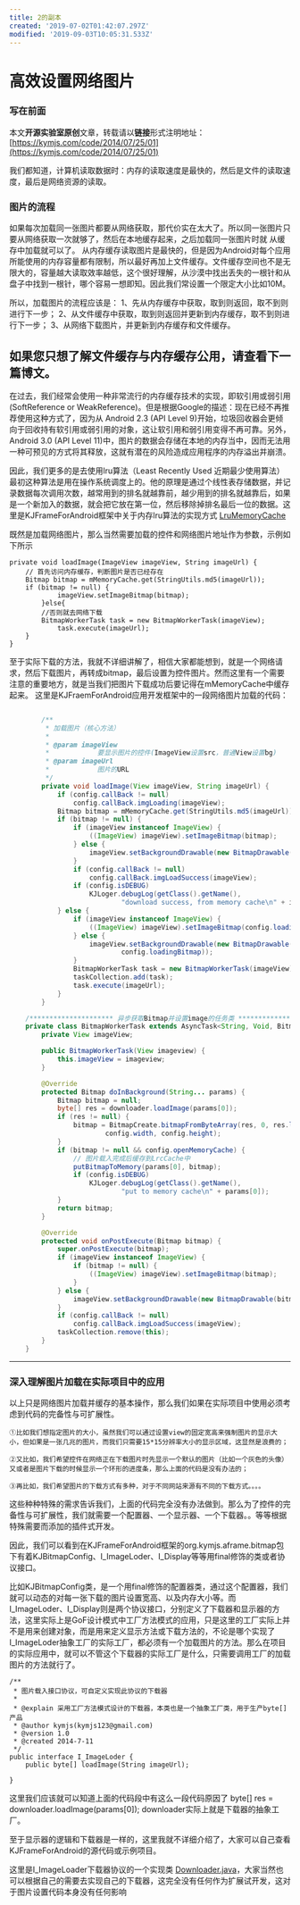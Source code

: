 ```yaml
---
title: 2的副本
created: '2019-07-02T01:42:07.297Z'
modified: '2019-09-03T10:05:31.533Z'
---
```


# 高效设置网络图片

### 写在前面

本文**开源实验室原创**文章，转载请以**链接**形式注明地址：[https://kymjs.com/code/2014/07/25/01](https://kymjs.com/code/2014/07/25/01)

我们都知道，计算机读取数据时：内存的读取速度是最快的，然后是文件的读取速度，最后是网络资源的读取。

### 图片的流程

如果每次加载同一张图片都要从网络获取，那代价实在太大了。所以同一张图片只要从网络获取一次就够了，然后在本地缓存起来，之后加载同一张图片时就 从缓存中加载就可以了。 从内存缓存读取图片是最快的，但是因为Android对每个应用所能使用的内存容量都有限制，所以最好再加上文件缓存。文件缓存空间也不是无限大的，容量越大读取效率越低，这个很好理解，从沙漠中找出丢失的一根针和从盘子中找到一根针，哪个容易一想即知。因此我们常设置一个限定大小比如10M。

所以，加载图片的流程应该是： 1、先从内存缓存中获取，取到则返回，取不到则进行下一步； 2、从文件缓存中获取，取到则返回并更新到内存缓存，取不到则进行下一步； 3、从网络下载图片，并更新到内存缓存和文件缓存。

## 如果您只想了解文件缓存与内存缓存公用，请查看下一篇博文。

在过去，我们经常会使用一种非常流行的内存缓存技术的实现，即软引用或弱引用 (SoftReference or WeakReference)。但是根据Google的描述：现在已经不再推荐使用这种方式了，因为从 Android 2.3 (API Level 9)开始，垃圾回收器会更倾向于回收持有软引用或弱引用的对象，这让软引用和弱引用变得不再可靠。另外，Android 3.0 (API Level 11)中，图片的数据会存储在本地的内存当中，因而无法用一种可预见的方式将其释放，这就有潜在的风险造成应用程序的内存溢出并崩溃。

因此，我们更多的是去使用lru算法（Least Recently Used 近期最少使用算法）最初这种算法是用在操作系统调度上的。他的原理是通过个线性表存储数据，并记录数据每次调用次数，越常用到的排名就越靠前，越少用到的排名就越靠后，如果是一个新加入的数据，就会把它放在第一位，然后移除掉排名最后一位的数据。这里是KJFrameForAndroid框架中关于内存lru算法的实现方式 [LruMemoryCache](https://github.com/kymjs/KJFrameForAndroid/blob/master/KJFrame/src/org/kymjs/kjframe/bitmap/helper/MemoryLruCache.java)

既然是加载网络图片，那么当然需要加载的控件和网络图片地址作为参数，示例如下所示

```
private void loadImage(ImageView imageView, String imageUrl) {
    // 首先访问内存缓存，判断图片是否已经存在
    Bitmap bitmap = mMemoryCache.get(StringUtils.md5(imageUrl));
    if (bitmap != null) {
            imageView.setImageBitmap(bitmap);
        }else{
        //否则就去网络下载
        BitmapWorkerTask task = new BitmapWorkerTask(imageView);
            task.execute(imageUrl);
    }
}

```

至于实际下载的方法，我就不详细讲解了，相信大家都能想到，就是一个网络请求，然后下载图片，再转成bitmap，最后设置为控件图片。然而这里有一个需要注意的重要地方，就是当我们把图片下载成功后要记得在mMemoryCache中缓存起来。 这里是KJFraemForAndroid应用开发框架中的一段网络图片加载的代码：

```java

        /**
         * 加载图片（核心方法）
         *
         * @param imageView
         *            要显示图片的控件(ImageView设置src，普通View设置bg)
         * @param imageUrl
         *            图片的URL
         */
        private void loadImage(View imageView, String imageUrl) {
            if (config.callBack != null)
                config.callBack.imgLoading(imageView);
            Bitmap bitmap = mMemoryCache.get(StringUtils.md5(imageUrl));
            if (bitmap != null) {
                if (imageView instanceof ImageView) {
                    ((ImageView) imageView).setImageBitmap(bitmap);
                } else {
                    imageView.setBackgroundDrawable(new BitmapDrawable(bitmap));
                }
                if (config.callBack != null)
                    config.callBack.imgLoadSuccess(imageView);
                if (config.isDEBUG)
                    KJLoger.debugLog(getClass().getName(),
                            "download success, from memory cache\n" + imageUrl);
            } else {
                if (imageView instanceof ImageView) {
                    ((ImageView) imageView).setImageBitmap(config.loadingBitmap);
                } else {
                    imageView.setBackgroundDrawable(new BitmapDrawable(
                            config.loadingBitmap));
                }
                BitmapWorkerTask task = new BitmapWorkerTask(imageView);
                taskCollection.add(task);
                task.execute(imageUrl);
            }
        }

    /********************* 异步获取Bitmap并设置image的任务类 *********************/
    private class BitmapWorkerTask extends AsyncTask<String, Void, Bitmap> {
        private View imageView;

        public BitmapWorkerTask(View imageview) {
            this.imageView = imageview;
        }

        @Override
        protected Bitmap doInBackground(String... params) {
            Bitmap bitmap = null;
            byte[] res = downloader.loadImage(params[0]);
            if (res != null) {
                bitmap = BitmapCreate.bitmapFromByteArray(res, 0, res.length,
                        config.width, config.height);
            }
            if (bitmap != null && config.openMemoryCache) {
                // 图片载入完成后缓存到LrcCache中
                putBitmapToMemory(params[0], bitmap);
                if (config.isDEBUG)
                    KJLoger.debugLog(getClass().getName(),
                            "put to memory cache\n" + params[0]);
            }
            return bitmap;
        }

        @Override
        protected void onPostExecute(Bitmap bitmap) {
            super.onPostExecute(bitmap);
            if (imageView instanceof ImageView) {
                if (bitmap != null) {
                    ((ImageView) imageView).setImageBitmap(bitmap);
                }
            } else {
                imageView.setBackgroundDrawable(new BitmapDrawable(bitmap));
            }
            if (config.callBack != null)
                config.callBack.imgLoadSuccess(imageView);
            taskCollection.remove(this);
        }
    }
```

---

### 深入理解图片加载在实际项目中的应用

以上只是网络图片加载并缓存的基本操作，那么我们如果在实际项目中使用必须考虑到代码的完备性与可扩展性。

```
①比如我们想指定图片的大小，虽然我们可以通过设置view的固定宽高来强制图片的显示大小，但如果是一张几兆的图片，而我们只需要15*15分辨率大小的显示区域，这显然是浪费的；

②又比如，我们希望控件在网络正在下载图片时先显示一个默认的图片（比如一个灰色的头像）又或者是图片下载的时候显示一个环形的进度条，那么上面的代码是没有办法的；

③再比如，我们希望图片的下载方式有多种，对于不同网站来源有不同的下载方式。。。。

```

这些种种特殊的需求告诉我们，上面的代码完全没有办法做到。那么为了控件的完备性与可扩展性，我们就需要一个配置器、一个显示器、一个下载器。。等等根据特殊需要而添加的插件式开发。

因此，我们可以看到在KJFrameForAndroid框架的org.kymjs.aframe.bitmap包下有着KJBitmapConfig、I\_ImageLoder、I\_Display等等用final修饰的类或者协议接口。

比如KJBitmapConfig类，是一个用final修饰的配置器类，通过这个配置器，我们就可以动态的对每一张下载的图片设置宽高、以及内存大小等。而I\_ImageLoder、I\_Display则是两个协议接口，分别定义了下载器和显示器的方法，这里实际上是GoF设计模式中工厂方法模式的应用，只是这里的工厂实际上并不是用来创建对象，而是用来定义显示方法或下载方法的，不论是哪个实现了I\_ImageLoder抽象工厂的实际工厂，都必须有一个加载图片的方法。那么在项目的实际应用中，就可以不管这个下载器的实际工厂是什么，只需要调用工厂的加载图片的方法就行了。

```
/**
 * 图片载入接口协议，可自定义实现此协议的下载器
 *
 * @explain 采用工厂方法模式设计的下载器，本类也是一个抽象工厂类，用于生产byte[]产品
 * @author kymjs(kymjs123@gmail.com)
 * @version 1.0
 * @created 2014-7-11
 */
public interface I_ImageLoder {
    public byte[] loadImage(String imageUrl);

}

```

这里我们应该就可以知道上面的代码段中有这么一段代码原因了 byte\[\] res = downloader.loadImage(params\[0\]); downloader实际上就是下载器的抽象工厂。

至于显示器的逻辑和下载器是一样的，这里我就不详细介绍了，大家可以自己查看KJFrameForAndroid的源代码或示例项目。

这里是I\_ImageLoader下载器协议的一个实现类 [Downloader.java](https://github.com/kymjs/KJFrameForAndroid/blob/master/KJFrame/src/org/kymjs/kjframe/bitmap/BitmapDownloader.java)，大家当然也可以根据自己的需要去实现自己的下载器，这完全没有任何作为扩展试开发，这对于图片设置代码本身没有任何影响

